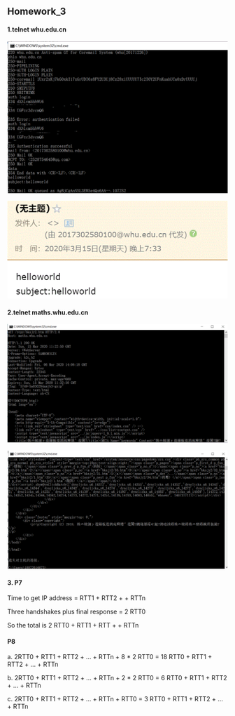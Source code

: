 ## Homework_3

#### 1.telnet whu.edu.cn

![](https://github.com/iss-whu/image/blob/master/4.GIF)

![](https://github.com/iss-whu/image/blob/master/6.GIF)

#### 2.telnet maths.whu.edu.cn 

![](https://github.com/iss-whu/image/blob/master/2.GIF)

![](https://github.com/iss-whu/image/blob/master/3.GIF)

#### 3. P7

Time to get IP address = RTT1 + RTT2 + + RTTn

Three handshakes plus final response = 2 RTT0

So the total is 2 RTT0 + RTT1 + RTT + + RTTn

#### P8

a.
2RTT0 + RTT1 + RTT2 + … + RTTn + 8 * 2 RTT0 = 18 RTT0 + RTT1 + RTT2 + … + RTTn

b.
2RTT0 + RTT1 + RTT2 + … + RTTn + 2 * 2 RTT0 = 6 RTT0 + RTT1 + RTT2 + … + RTTn

c.
2RTT0 + RTT1 + RTT2 + … + RTTn + RTT0 = 3 RTT0 + RTT1 + RTT2 + … + RTTn
